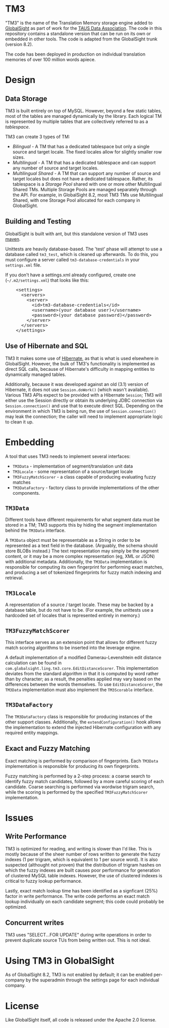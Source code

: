 TM3
===

"TM3" is the name of the Translation Memory storage engine added to
[GlobalSight](http://globalsight.com) as part of work for the [TAUS Data
Association](http://www.tausdata.org).  The code in this repository contains a
standalone version that can be run on its own or embedded in other tools.  The
code is adapted from the GlobalSight trunk (version 8.2).

The code has been deployed in production on individual translation memories of
over 100 million words apiece.

Design
======

Data Storage
------------

TM3 is built entirely on top of MySQL.  However, beyond a few static tables, most of the tables are managed dynamically by the library.  Each logical TM is represented by multiple tables that are collectively referred to as a *tablespace*.

TM3 can create 3 types of TM:
* *Bilingual* - A TM that has a dedicated tablespace but only a single source and target locale.  The fixed locales allow for slightly smaller row sizes.
* *Multilingual* - A TM that has a dedicated tablespace and can support any number of source and target locales.
* *Multilingual Shared* - A TM that can support any number of source and target locales but does not have a dedicated tablespace.  Rather, its tablespace is a *Storage Pool* shared with one or more other Multilingual Shared TMs.  Multiple Storage Pools are managed separately through the API.  For example, in GlobalSight 8.2, most TM3 TMs use Multilingual Shared, with one Storage Pool allocated for each company in GlobalSight.

Building and Testing
--------------------

GlobalSight is built with ant, but this standalone version of TM3 uses
[maven](http://maven.apache.org/).

Unittests are heavily database-based.  The 'test' phase will attempt to
use a database called `tm3_test`, which is cleaned up afterwards.  To do
this, you must configure a server called `tm3-database-credentials` in
your `settings.xml` file.

If you don't have a settings.xml already configured, create one 
(`~/.m2/settings.xml`) that looks like this:

<pre>
    &lt;settings&gt;  
      &lt;servers&gt; 
        &lt;server&gt;
          &lt;id&gt;tm3-database-credentials&lt;/id&gt;
          &lt;username&gt;(your database user)&lt;/username&gt;
          &lt;password&gt;(your database password)&lt;/password&gt;
        &lt;/server&gt; 
      &lt;/servers&gt;  
    &lt;/settings&gt;
</pre>

Use of Hibernate and SQL
------------------------
TM3 It makes some use of [Hibernate](http://hibernate.org), as that is what 
is used elsewhere in GlobalSight.  However, the bulk of TM3's functionality 
is implemented as direct SQL calls, because of Hibernate's difficulty in 
mapping entities to dynamically managed tables.

Additionally, because it was developed against an old (3.1) version of
Hibernate, it does not use `Session.doWork()` (which wasn't available).
Various TM3 APIs expect to be provided with a Hibernate `Session`; TM3 will
either use the Session directly or obtain its underlying JDBC connection via
`Session.connection()` and use that to execute direct SQL.  Depending on the
environment in which TM3 is being run, the use of `Session.connection()` may
leak the connection; the caller will need to implement appropriate logic to
clean it up.

Embedding
=========

A tool that uses TM3 needs to implement several interfaces:
* `TM3Data` - implementation of segment/translation unit data
* `TM3Locale` - some representation of a source/target locale
* `TM3FuzzyMatchScorer` - a class capable of producing evaluating fuzzy matches
* `TM3DataFactory` - factory class to provide implementations of the other 
   components.

`TM3Data`
--------

Different tools have different requirements for what segment data must be
stored in a TM; TM3 supports this by hiding the segment implementation behind
the `TM3Data` interface.

A `TM3Data` object must be representable as a String in order to be represented
as a text field in the database.  (Arguably, the schema should store BLOBs
instead.)  The text representation may simply be the segment content, or it may
be a more complex representation (eg, XML or JSON) with additional metadata.
Additionally, the `TM3Data` implementation is responsible for computing its own
fingerprint for performing exact matches, and producing a set of tokenized
fingerprints for fuzzy match indexing and retrieval.

`TM3Locale`
-----------

A representation of a source / target locale.  These may be backed by a
database table, but do not have to be.  (For example, the unittests use a
hardcoded set of locales that is represented entirely in memory.)

`TM3FuzzyMatchScorer`
---------------------

This interface serves as an extension point that allows for different fuzzy match scoring algorithms to be inserted into the leverage engine.

A default implementation of a modified Damerau-Levenshtein edit distance
calculation can be found in `com.globalsight.ling.tm3.core.EditDistanceScorer`.
This implementation deviates from the standard algorithm in that it is computed
by word rather than by character; as a result, the penalties applied may vary
based on the differences between the words themselves.  To use
`EditDistanceScorer`, the `TM3Data` implementation must also implement the
`TM3Scorable` interface.

`TM3DataFactory`
---------------

The `TM3DataFactory` class is responsible for producing instances of the other
support classes.  Additionally, the `extendConfiguration()` hook allows the
implementation to extend the injected Hibernate configuration with any required
entity mappings.

Exact and Fuzzy Matching
------------------------

Exact matching is performed by comparison of fingerprints.  Each `TM3Data`
implementation is responsible for producing its own fingerprints.

Fuzzy matching is performed by a 2-step process: a coarse search to identify
fuzzy match candidates, followed by a more careful scoring of each candidate.
Coarse searching is performed via wordwise trigram search, while the scoring is performed by the specified `TM3FuzzyMatchScorer` implementation.

Issues
======

Write Performance
-----------------

TM3 is optimized for reading, and writing is slower than I'd like.  This is
mostly because of the sheer number of rows written to generate the fuzzy
indexes (1 per trigram, which is equivalent to 1 per source word).  It is also
suspected (althought not proven) that the distribution of trigram hashes on
which the fuzzy indexes are built causes poor performance for generation of
clustered MySQL table indexes.  However, the use of clustered indexes is
critical to fuzzy lookup performance.

Lastly, exact match lookup time has been identified as a signficant (25%)
factor in write performance.  The write code performs an exact match lookup
individually on each candidate segment; this code could probably be optimized.

Concurrent writes
-----------------

TM3 uses "SELECT...FOR UPDATE" during write operations in order to prevent duplicate source TUs from being written out.  This is not ideal.

Using TM3 in GlobalSight
==========================

As of GlobalSight 8.2, TM3 is not enabled by default; it can be enabled per-company by the superadmin through the settings page for each individual company.


License
=======

Like GlobalSight itself, all code is released under the Apache 2.0 license.
